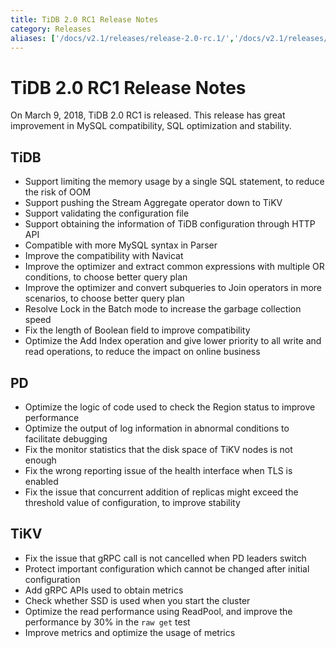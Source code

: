 ```yaml
---
title: TiDB 2.0 RC1 Release Notes
category: Releases
aliases: ['/docs/v2.1/releases/release-2.0-rc.1/','/docs/v2.1/releases/2rc1/']
---
```


# TiDB 2.0 RC1 Release Notes

On March 9, 2018, TiDB 2.0 RC1 is released. This release has great improvement in MySQL compatibility, SQL optimization and stability.

## TiDB

- Support limiting the memory usage by a single SQL statement, to reduce the risk of OOM
- Support pushing the Stream Aggregate operator down to TiKV
- Support validating the configuration file
- Support obtaining the information of TiDB configuration through HTTP API
- Compatible with more MySQL syntax in Parser
- Improve the compatibility with Navicat
- Improve the optimizer and extract common expressions with multiple OR conditions, to choose better query plan
- Improve the optimizer and convert subqueries to Join operators in more scenarios, to choose better query plan
- Resolve Lock in the Batch mode to increase the garbage collection speed
- Fix the length of Boolean field to improve compatibility
- Optimize the Add Index operation and give lower priority to all write and read operations, to reduce the impact on online business

## PD

- Optimize the logic of code used to check the Region status to improve performance
- Optimize the output of log information in abnormal conditions to facilitate debugging
- Fix the monitor statistics that the disk space of TiKV nodes is not enough
- Fix the wrong reporting issue of the health interface when TLS is enabled
- Fix the issue that concurrent addition of replicas might exceed the threshold value of configuration, to improve stability

## TiKV

- Fix the issue that gRPC call is not cancelled when PD leaders switch
- Protect important configuration which cannot be changed after initial configuration
- Add gRPC APIs used to obtain metrics
- Check whether SSD is used when you start the cluster
- Optimize the read performance using ReadPool, and improve the performance by 30% in the `raw get` test
- Improve metrics and optimize the usage of metrics